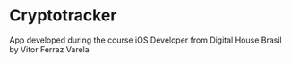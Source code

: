 # Cryptotracker
App developed during the course iOS Developer from Digital House Brasil by Vitor Ferraz Varela

